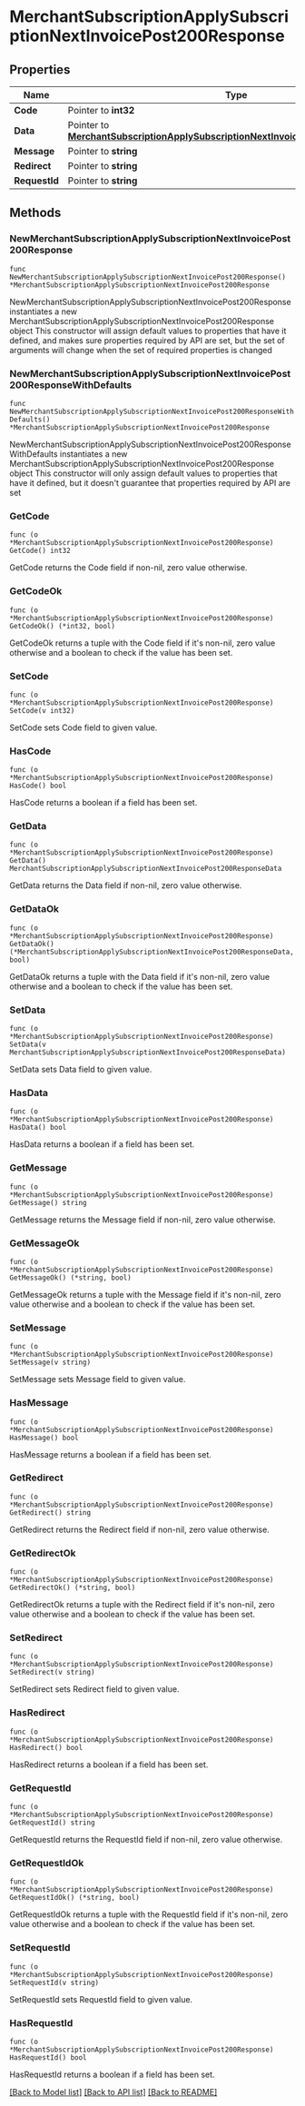 # MerchantSubscriptionApplySubscriptionNextInvoicePost200Response

## Properties

Name | Type | Description | Notes
------------ | ------------- | ------------- | -------------
**Code** | Pointer to **int32** |  | [optional] 
**Data** | Pointer to [**MerchantSubscriptionApplySubscriptionNextInvoicePost200ResponseData**](MerchantSubscriptionApplySubscriptionNextInvoicePost200ResponseData.md) |  | [optional] 
**Message** | Pointer to **string** |  | [optional] 
**Redirect** | Pointer to **string** |  | [optional] 
**RequestId** | Pointer to **string** |  | [optional] 

## Methods

### NewMerchantSubscriptionApplySubscriptionNextInvoicePost200Response

`func NewMerchantSubscriptionApplySubscriptionNextInvoicePost200Response() *MerchantSubscriptionApplySubscriptionNextInvoicePost200Response`

NewMerchantSubscriptionApplySubscriptionNextInvoicePost200Response instantiates a new MerchantSubscriptionApplySubscriptionNextInvoicePost200Response object
This constructor will assign default values to properties that have it defined,
and makes sure properties required by API are set, but the set of arguments
will change when the set of required properties is changed

### NewMerchantSubscriptionApplySubscriptionNextInvoicePost200ResponseWithDefaults

`func NewMerchantSubscriptionApplySubscriptionNextInvoicePost200ResponseWithDefaults() *MerchantSubscriptionApplySubscriptionNextInvoicePost200Response`

NewMerchantSubscriptionApplySubscriptionNextInvoicePost200ResponseWithDefaults instantiates a new MerchantSubscriptionApplySubscriptionNextInvoicePost200Response object
This constructor will only assign default values to properties that have it defined,
but it doesn't guarantee that properties required by API are set

### GetCode

`func (o *MerchantSubscriptionApplySubscriptionNextInvoicePost200Response) GetCode() int32`

GetCode returns the Code field if non-nil, zero value otherwise.

### GetCodeOk

`func (o *MerchantSubscriptionApplySubscriptionNextInvoicePost200Response) GetCodeOk() (*int32, bool)`

GetCodeOk returns a tuple with the Code field if it's non-nil, zero value otherwise
and a boolean to check if the value has been set.

### SetCode

`func (o *MerchantSubscriptionApplySubscriptionNextInvoicePost200Response) SetCode(v int32)`

SetCode sets Code field to given value.

### HasCode

`func (o *MerchantSubscriptionApplySubscriptionNextInvoicePost200Response) HasCode() bool`

HasCode returns a boolean if a field has been set.

### GetData

`func (o *MerchantSubscriptionApplySubscriptionNextInvoicePost200Response) GetData() MerchantSubscriptionApplySubscriptionNextInvoicePost200ResponseData`

GetData returns the Data field if non-nil, zero value otherwise.

### GetDataOk

`func (o *MerchantSubscriptionApplySubscriptionNextInvoicePost200Response) GetDataOk() (*MerchantSubscriptionApplySubscriptionNextInvoicePost200ResponseData, bool)`

GetDataOk returns a tuple with the Data field if it's non-nil, zero value otherwise
and a boolean to check if the value has been set.

### SetData

`func (o *MerchantSubscriptionApplySubscriptionNextInvoicePost200Response) SetData(v MerchantSubscriptionApplySubscriptionNextInvoicePost200ResponseData)`

SetData sets Data field to given value.

### HasData

`func (o *MerchantSubscriptionApplySubscriptionNextInvoicePost200Response) HasData() bool`

HasData returns a boolean if a field has been set.

### GetMessage

`func (o *MerchantSubscriptionApplySubscriptionNextInvoicePost200Response) GetMessage() string`

GetMessage returns the Message field if non-nil, zero value otherwise.

### GetMessageOk

`func (o *MerchantSubscriptionApplySubscriptionNextInvoicePost200Response) GetMessageOk() (*string, bool)`

GetMessageOk returns a tuple with the Message field if it's non-nil, zero value otherwise
and a boolean to check if the value has been set.

### SetMessage

`func (o *MerchantSubscriptionApplySubscriptionNextInvoicePost200Response) SetMessage(v string)`

SetMessage sets Message field to given value.

### HasMessage

`func (o *MerchantSubscriptionApplySubscriptionNextInvoicePost200Response) HasMessage() bool`

HasMessage returns a boolean if a field has been set.

### GetRedirect

`func (o *MerchantSubscriptionApplySubscriptionNextInvoicePost200Response) GetRedirect() string`

GetRedirect returns the Redirect field if non-nil, zero value otherwise.

### GetRedirectOk

`func (o *MerchantSubscriptionApplySubscriptionNextInvoicePost200Response) GetRedirectOk() (*string, bool)`

GetRedirectOk returns a tuple with the Redirect field if it's non-nil, zero value otherwise
and a boolean to check if the value has been set.

### SetRedirect

`func (o *MerchantSubscriptionApplySubscriptionNextInvoicePost200Response) SetRedirect(v string)`

SetRedirect sets Redirect field to given value.

### HasRedirect

`func (o *MerchantSubscriptionApplySubscriptionNextInvoicePost200Response) HasRedirect() bool`

HasRedirect returns a boolean if a field has been set.

### GetRequestId

`func (o *MerchantSubscriptionApplySubscriptionNextInvoicePost200Response) GetRequestId() string`

GetRequestId returns the RequestId field if non-nil, zero value otherwise.

### GetRequestIdOk

`func (o *MerchantSubscriptionApplySubscriptionNextInvoicePost200Response) GetRequestIdOk() (*string, bool)`

GetRequestIdOk returns a tuple with the RequestId field if it's non-nil, zero value otherwise
and a boolean to check if the value has been set.

### SetRequestId

`func (o *MerchantSubscriptionApplySubscriptionNextInvoicePost200Response) SetRequestId(v string)`

SetRequestId sets RequestId field to given value.

### HasRequestId

`func (o *MerchantSubscriptionApplySubscriptionNextInvoicePost200Response) HasRequestId() bool`

HasRequestId returns a boolean if a field has been set.


[[Back to Model list]](../README.md#documentation-for-models) [[Back to API list]](../README.md#documentation-for-api-endpoints) [[Back to README]](../README.md)



